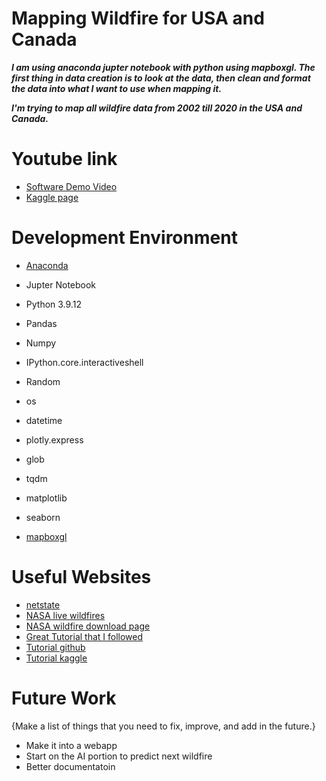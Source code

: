 # Mapping Wildfire for USA and Canada

***I am using anaconda jupter notebook with python using mapboxgl. The first thing in data creation is to look at the data, then clean and format the data into what I want to use when mapping it.***

***I'm trying to map all wildfire data from 2002 till 2020 in the USA and Canada.***

# Youtube link

* [Software Demo Video](https://youtu.be/V7Qxecg5S2k)
* [Kaggle page](https://www.kaggle.com/datasets/tylerenglish/usa-and-canada-wild-fire-dataset?select=README.md)

# Development Environment

* [Anaconda](https://www.anaconda.com/)
* Jupter Notebook
* Python 3.9.12

* Pandas
* Numpy
* IPython.core.interactiveshell
* Random
* os
* datetime
* plotly.express
* glob
* tqdm
* matplotlib
* seaborn
* [mapboxgl](https://www.mapbox.com/)

# Useful Websites

* [netstate](https://netstate.com/states/geography/ca_geography.htm)
* [NASA live wildfires](https://firms.modaps.eosdis.nasa.gov/map/)
* [NASA wildfire download page](https://firms.modaps.eosdis.nasa.gov/country/)
* [Great Tutorial that I followed](https://www.youtube.com/watch?v=Hf04iW-lT-A)
* [Tutorial github](https://github.com/prodramp/wildfire)
* [Tutorial kaggle](https://www.kaggle.com/datasets/avkashchauhan/california-wildfire-dataset-from-2000-2021)

# Future Work

{Make a list of things that you need to fix, improve, and add in the future.}
* Make it into a webapp
* Start on the AI portion to predict next wildfire
* Better documentatoin
